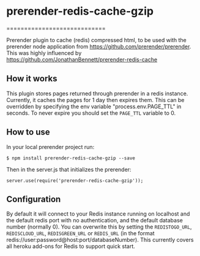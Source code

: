 # prerender-redis-cache-gzip
============================

Prerender plugin to cache (redis) compressed html, to be used with the prerender node application from https://github.com/prerender/prerender. This was highly influenced by https://github.com/JonathanBennett/prerender-redis-cache

How it works
------------

This plugin stores pages returned through prerender in a redis instance. Currently, it caches the pages for 1 day then expires them. This can be overridden by specifying the env variable "process.env.PAGE_TTL" in seconds. To never expire you should set the `PAGE_TTL` variable to 0.

How to use
----------

In your local prerender project run:

    $ npm install prerender-redis-cache-gzip --save
    
Then in the server.js that initializes the prerender:

    server.use(require('prerender-redis-cache-gzip'));

Configuration
-------------

By default it will connect to your Redis instance running on localhost and the default redis port with no authentication, and the default database number (normally 0). You can overwrite this by setting the `REDISTOGO_URL`, `REDISCLOUD_URL`, `REDISGREEN_URL` or `REDIS_URL` (in the format redis://user:password@host:port/databaseNumber). This currently covers all heroku add-ons for Redis to support quick start.